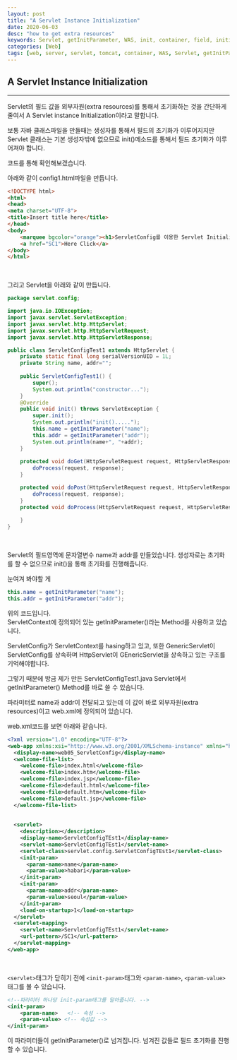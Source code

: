 ```yaml
---
layout: post
title: "A Servlet Instance Initialization"
date: 2020-06-03
desc: "how to get extra resources"
keywords: Servlet, getInitParameter, WAS, init, container, field, initialization
categories: [Web]
tags: [web, server, servlet, tomcat, container, WAS, Servlet, getInitParameter, init, field, initialization]
---
```


## A Servlet Instance Initialization

___

Servlet의 필드 값을 외부자원(extra resources)를 통해서 초기화하는 것을 간단하게 줄여서 A Servlet instance Initialization이라고 말합니다.

보통 자바 클래스파일을 만들때는 생성자를 통해서 필드의 초기화가 이루어지지만 Servlet 클래스는 기본 생성자밖에 없으므로 init()메소드를 통해서 필드 초기화가 이루어져야 합니다. 

코드를 통해 확인해보겠습니다.

아래와 같이 config1.html파일을 만듭니다.
<br>

~~~html
<!DOCTYPE html>
<html>
<head>
<meta charset="UTF-8">
<title>Insert title here</title>
</head>
<body>
	<marquee bgcolor="orange"><h1>ServletConfig를 이용한 Servlet Initialization...</h1></marquee><p>
	<a href="SC1">Here Click</a>
</body>
</html>
~~~
<br>

그리고 Servlet을 아래와 같이 만듭니다. 
<br>

~~~java
package servlet.config;

import java.io.IOException;
import javax.servlet.ServletException;
import javax.servlet.http.HttpServlet;
import javax.servlet.http.HttpServletRequest;
import javax.servlet.http.HttpServletResponse;

public class ServletConfigTest1 extends HttpServlet {
	private static final long serialVersionUID = 1L;
    private String name, addr="";
    
    public ServletConfigTest1() {
        super();
        System.out.println("constructor...");
    }
    @Override
    public void init() throws ServletException {
    	super.init();
    	System.out.println("init().....");
    	this.name = getInitParameter("name");
    	this.addr = getInitParameter("addr");
    	System.out.println(name+", "+addr);
    }
    
	protected void doGet(HttpServletRequest request, HttpServletResponse response) throws ServletException, IOException {
		doProcess(request, response);
	}

	protected void doPost(HttpServletRequest request, HttpServletResponse response) throws ServletException, IOException {
		doProcess(request, response);
	}
	protected void doProcess(HttpServletRequest request, HttpServletResponse response) throws ServletException, IOException {
		
	}
}
~~~
<br>

Servlet의 필드영역에 문자열변수 name과 addr를 만들었습니다. 생성자로는 초기화를 할 수 없으므로 init()을 통해 초기화를 진행해줍니다. 

눈여겨 봐야할 게<br>
~~~java
this.name = getInitParameter("name");
this.addr = getInitParameter("addr");
~~~

위의 코드입니다.<br>
ServletContext에 정의되어 있는 getInitParameter()라는 Method를 사용하고 있습니다.

ServletConfig가 ServletContext를 hasing하고 있고, 또한 GenericServlet이 ServletConfig를 상속하며 HttpServlet이 GEnericServlet을 상속하고 있는 구조를 기억해야합니다. 

그렇기 때문에 방금 제가 만든 ServletConfigTest1.java Servlet에서 getInitParameter() Method를 바로 쓸 수 있습니다. 

파라미터로 name과 addr이 전달되고 있는데 이 값이 바로 외부자원(extra resources)이고 web.xml에 정의되어 있습니다. 

web.xml코드를 보면 아래와 같습니다. 
<br>

~~~xml
<?xml version="1.0" encoding="UTF-8"?>
<web-app xmlns:xsi="http://www.w3.org/2001/XMLSchema-instance" xmlns="http://java.sun.com/xml/ns/javaee" xsi:schemaLocation="http://java.sun.com/xml/ns/javaee http://java.sun.com/xml/ns/javaee/web-app_2_5.xsd" id="WebApp_ID" version="2.5">
  <display-name>web05_ServletConfig</display-name>
  <welcome-file-list>
    <welcome-file>index.html</welcome-file>
    <welcome-file>index.htm</welcome-file>
    <welcome-file>index.jsp</welcome-file>
    <welcome-file>default.html</welcome-file>
    <welcome-file>default.htm</welcome-file>
    <welcome-file>default.jsp</welcome-file>
  </welcome-file-list>
  
  
  <servlet>
    <description></description>
    <display-name>ServletConfigTEst1</display-name>
    <servlet-name>ServletConfigTEst1</servlet-name>
    <servlet-class>servlet.config.ServletConfigTEst1</servlet-class>
    <init-param>
      <param-name>name</param-name>
      <param-value>habari</param-value>
    </init-param>
    <init-param>
      <param-name>addr</param-name>
      <param-value>seoul</param-value>
    </init-param>
    <load-on-startup>1</load-on-startup>
  </servlet>
  <servlet-mapping>
    <servlet-name>ServletConfigTEst1</servlet-name>
    <url-pattern>/SC1</url-pattern>
  </servlet-mapping>
</web-app>
~~~
<br>

`<servlet>`태그가 닫히기 전에 `<init-param>`태그와 `<param-name>`, `<param-value>`태그를 볼 수 있습니다. 

~~~xml
<!--파라미터 하나당 init-param태그를 달아줍니다. -->
<init-param>
    <param-name>   <!-- 속성 -->
    <param-value> <!-- 속성값 -->
</init-param>
~~~

이 파라미터들이 getInitParameter()로 넘겨집니다. 넘겨진 값들로 필드 초기화를 진행할 수 있습니다. 